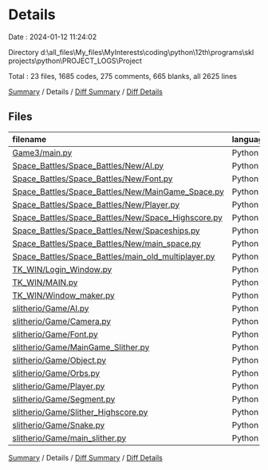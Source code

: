 # Details

Date : 2024-01-12 11:24:02

Directory d:\\all_files\\My_files\\MyInterests\\coding\\python\\12th\\programs\\skl projects\\python\\PROJECT_LOGS\\Project

Total : 23 files,  1685 codes, 275 comments, 665 blanks, all 2625 lines

[Summary](results.md) / Details / [Diff Summary](diff.md) / [Diff Details](diff-details.md)

## Files
| filename | language | code | comment | blank | total |
| :--- | :--- | ---: | ---: | ---: | ---: |
| [Game3/main.py](/Game3/main.py) | Python | 1 | 0 | 1 | 2 |
| [Space_Battles/Space_Battles/New/AI.py](/Space_Battles/Space_Battles/New/AI.py) | Python | 39 | 8 | 9 | 56 |
| [Space_Battles/Space_Battles/New/Font.py](/Space_Battles/Space_Battles/New/Font.py) | Python | 15 | 6 | 5 | 26 |
| [Space_Battles/Space_Battles/New/MainGame_Space.py](/Space_Battles/Space_Battles/New/MainGame_Space.py) | Python | 102 | 20 | 43 | 165 |
| [Space_Battles/Space_Battles/New/Player.py](/Space_Battles/Space_Battles/New/Player.py) | Python | 26 | 8 | 5 | 39 |
| [Space_Battles/Space_Battles/New/Space_Highscore.py](/Space_Battles/Space_Battles/New/Space_Highscore.py) | Python | 62 | 10 | 12 | 84 |
| [Space_Battles/Space_Battles/New/Spaceships.py](/Space_Battles/Space_Battles/New/Spaceships.py) | Python | 10 | 5 | 2 | 17 |
| [Space_Battles/Space_Battles/New/main_space.py](/Space_Battles/Space_Battles/New/main_space.py) | Python | 3 | 3 | 2 | 8 |
| [Space_Battles/Space_Battles/main_old_multiplayer.py](/Space_Battles/Space_Battles/main_old_multiplayer.py) | Python | 136 | 11 | 56 | 203 |
| [TK_WIN/Login_Window.py](/TK_WIN/Login_Window.py) | Python | 605 | 57 | 238 | 900 |
| [TK_WIN/MAIN.py](/TK_WIN/MAIN.py) | Python | 312 | 36 | 112 | 460 |
| [TK_WIN/Window_maker.py](/TK_WIN/Window_maker.py) | Python | 41 | 8 | 18 | 67 |
| [slitherio/Game/AI.py](/slitherio/Game/AI.py) | Python | 26 | 10 | 11 | 47 |
| [slitherio/Game/Camera.py](/slitherio/Game/Camera.py) | Python | 13 | 5 | 3 | 21 |
| [slitherio/Game/Font.py](/slitherio/Game/Font.py) | Python | 10 | 5 | 2 | 17 |
| [slitherio/Game/MainGame_Slither.py](/slitherio/Game/MainGame_Slither.py) | Python | 104 | 28 | 65 | 197 |
| [slitherio/Game/Object.py](/slitherio/Game/Object.py) | Python | 9 | 5 | 3 | 17 |
| [slitherio/Game/Orbs.py](/slitherio/Game/Orbs.py) | Python | 11 | 5 | 3 | 19 |
| [slitherio/Game/Player.py](/slitherio/Game/Player.py) | Python | 24 | 12 | 14 | 50 |
| [slitherio/Game/Segment.py](/slitherio/Game/Segment.py) | Python | 24 | 8 | 9 | 41 |
| [slitherio/Game/Slither_Highscore.py](/slitherio/Game/Slither_Highscore.py) | Python | 61 | 10 | 14 | 85 |
| [slitherio/Game/Snake.py](/slitherio/Game/Snake.py) | Python | 48 | 12 | 35 | 95 |
| [slitherio/Game/main_slither.py](/slitherio/Game/main_slither.py) | Python | 3 | 3 | 3 | 9 |

[Summary](results.md) / Details / [Diff Summary](diff.md) / [Diff Details](diff-details.md)